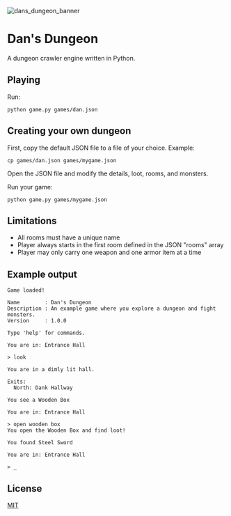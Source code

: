 
![dans_dungeon_banner](https://github.com/user-attachments/assets/a7ed793d-785b-45c4-94ee-f45493131001)

# Dan's Dungeon

A dungeon crawler engine written in Python.

## Playing

Run:

`python game.py games/dan.json`

## Creating your own dungeon

First, copy the default JSON file to a file of your choice. Example:

`cp games/dan.json games/mygame.json`

Open the JSON file and modify the details, loot, rooms, and monsters.

Run your game:

`python game.py games/mygame.json`

## Limitations

* All rooms must have a unique name
* Player always starts in the first room defined in the JSON "rooms" array
* Player may only carry one weapon and one armor item at a time

## Example output

```
Game loaded!

Name        : Dan's Dungeon
Description : An example game where you explore a dungeon and fight monsters.
Version     : 1.0.0

Type 'help' for commands.

You are in: Entrance Hall

> look

You are in a dimly lit hall.

Exits:
  North: Dank Hallway

You see a Wooden Box

You are in: Entrance Hall

> open wooden box
You open the Wooden Box and find loot!

You found Steel Sword

You are in: Entrance Hall

> _
```

## License

[MIT](https://mit-license.org)
